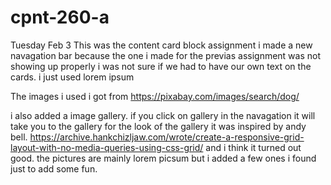# cpnt-260-a
Tuesday Feb 3 
This was the content card block assignment 
i made a new navagation bar because the one i made for the previas assignment was not showing up properly 
i was not sure if we had to have our own text on the cards. i just used lorem ipsum 

The images i used i got from https://pixabay.com/images/search/dog/


i also added a image gallery. if you click on gallery in the navagation it will take you to the gallery 
for the look of the gallery it was inspired by andy bell. https://archive.hankchizljaw.com/wrote/create-a-responsive-grid-layout-with-no-media-queries-using-css-grid/ and i think it turned out good. the pictures are mainly lorem picsum but i added a few ones i found just to add some fun.
